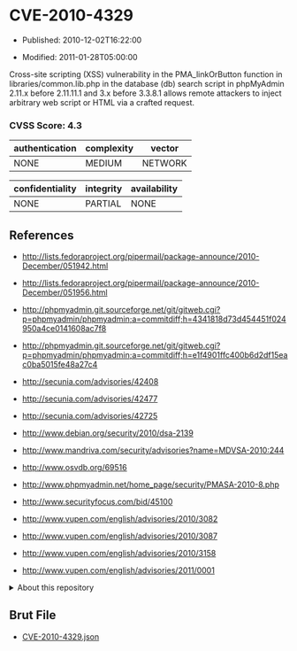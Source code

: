 # CVE-2010-4329

- Published: 2010-12-02T16:22:00

- Modified: 2011-01-28T05:00:00

Cross-site scripting (XSS) vulnerability in the PMA_linkOrButton function in libraries/common.lib.php in the database (db) search script in phpMyAdmin 2.11.x before 2.11.11.1 and 3.x before 3.3.8.1 allows remote attackers to inject arbitrary web script or HTML via a crafted request.

### CVSS Score: **4.3**

| authentication | complexity | vector |
| --- | --- | --- |
| NONE | MEDIUM | NETWORK |

| confidentiality | integrity | availability |
| --- | --- | --- |
| NONE | PARTIAL | NONE |

## References

* http://lists.fedoraproject.org/pipermail/package-announce/2010-December/051942.html

* http://lists.fedoraproject.org/pipermail/package-announce/2010-December/051956.html

* http://phpmyadmin.git.sourceforge.net/git/gitweb.cgi?p=phpmyadmin/phpmyadmin;a=commitdiff;h=4341818d73d454451f024950a4ce0141608ac7f8

* http://phpmyadmin.git.sourceforge.net/git/gitweb.cgi?p=phpmyadmin/phpmyadmin;a=commitdiff;h=e1f4901ffc400b6d2df15eac0ba5015fe48a27c4

* http://secunia.com/advisories/42408

* http://secunia.com/advisories/42477

* http://secunia.com/advisories/42725

* http://www.debian.org/security/2010/dsa-2139

* http://www.mandriva.com/security/advisories?name=MDVSA-2010:244

* http://www.osvdb.org/69516

* http://www.phpmyadmin.net/home_page/security/PMASA-2010-8.php

* http://www.securityfocus.com/bid/45100

* http://www.vupen.com/english/advisories/2010/3082

* http://www.vupen.com/english/advisories/2010/3087

* http://www.vupen.com/english/advisories/2010/3158

* http://www.vupen.com/english/advisories/2011/0001

<details>
<summary>About this repository</summary> 

  This repository is part of the project [Live Hack CVE](https://github.com/Live-Hack-CVE). Main website can be found [www.live-hack.org](https://www.live-hack.org) 
  
  Made by [Sn0wAlice](https://github.com/Sn0wAlice) for the people that care about security and need to have a feed of the latest CVEs. Hope you enjoy it, don't forget to star the repo and follow me on [Twitter](https://twitter.com/Sn0wAlice) and [Github](https://github.com/Sn0wAlice). And that is my [personnal website](https://www.alice-snow.me/)

  - [Home Page](https://github.com/Live-Hack-CVE)
  - [Framework](https://github.com/Live-Hack-CVE/cve-framework)
  - [CVE database](https://github.com/Live-Hack-CVE/full_database)
  - [Changelog](https://github.com/Live-Hack-CVE/Changelog)
</details>

## Brut File

* [CVE-2010-4329.json](https://raw.githubusercontent.com/Live-Hack-CVE/full_database/main/cves/2010/CVE-2010-4329.json)

